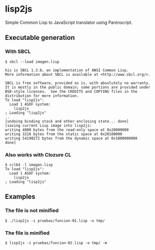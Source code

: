 # lisp2js

Simple Common Lisp to JavaScript translator using Parenscript.

## Executable generation

### With SBCL

    $ sbcl --load imagen.lisp
    
    his is SBCL 1.3.8, an implementation of ANSI Common Lisp.
    More information about SBCL is available at <http://www.sbcl.org/>.
    
    SBCL is free software, provided as is, with absolutely no warranty.
    It is mostly in the public domain; some portions are provided under
    BSD-style licenses.  See the CREDITS and COPYING files in the
    distribution for more information.
    To load "lisp2js":
      Load 1 ASDF system:
        lisp2js
    ; Loading "lisp2js"
    ..
    [undoing binding stack and other enclosing state... done]
    [saving current Lisp image into lisp2js:
    writing 4800 bytes from the read-only space at 0x20000000
    writing 3216 bytes from the static space at 0x20100000
    writing 54198272 bytes from the dynamic space at 0x1000000000
    done]

### Also works with Clozure CL

    $ ccl64 -l imagen.lisp
    To load "lisp2js":
      Load 1 ASDF system:
        lisp2js
    ; Loading "lisp2js"

## Examples

### The file is not minified

    $ ./lisp2js -i pruebas/funcion-01.lisp -o tmp/

### The file is minified

    $ lisp2js -i pruebas/funcion-02.lisp -o tmp/ -m

